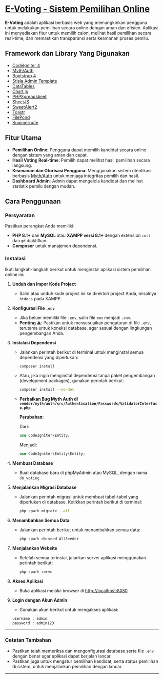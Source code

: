 # **[E-Voting - Sistem Pemilihan Online](https://github.com/rafsanza-hub/voting-system/)**



**E-Voting** adalah aplikasi berbasis web yang memungkinkan pengguna untuk melakukan pemilihan secara online dengan aman dan efisien. Aplikasi ini menyediakan fitur untuk memilih calon, melihat hasil pemilihan secara real-time, dan memastikan transparansi serta keamanan proses pemilu.

## Framework dan Library Yang Digunakan
- [CodeIgniter 4](https://codeigniter.com/)
- [Myth/Auth](https://github.com/lonnieezell/myth-auth)
- [Bootstrap 4](https://getbootstrap.com/)
- [Stisla Admin Template](https://github.com/stisla/stisla)
- [DataTables](https://datatables.net/)
- [Chart.js](https://www.chartjs.org/)
- [PHPSpreadsheet](https://github.com/PHPOffice/PhpSpreadsheet)
- [SheetJS](https://sheetjs.com/)
- [SweetAlert2](https://sweetalert2.github.io/)
- [Toastr](https://codeseven.github.io/toastr/)
- [FilePond](https://pqina.nl/filepond/)
- [Summernote](https://summernote.org/)

## Fitur Utama
- **Pemilihan Online**: Pengguna dapat memilih kandidat secara online dengan sistem yang aman dan cepat.
- **Hasil Voting Real-time**: Pemilih dapat melihat hasil pemilihan secara langsung.
- **Keamanan dan Otorisasi Pengguna**: Menggunakan sistem otentikasi berbasis [Myth/Auth](https://github.com/lonnieezell/myth-auth) untuk menjaga integritas pemilih dan hasil.
- **Dashboard Admin**: Admin dapat mengelola kandidat dan melihat statistik pemilu dengan mudah.

## Cara Penggunaan

### Persyaratan
Pastikan perangkat Anda memiliki:
- **PHP 8.1+** dan **MySQL** atau **XAMPP versi 8.1+** dengan extension `intl` dan `gd` diaktifkan.
- **Composer** untuk manajemen dependensi.

### Instalasi

Ikuti langkah-langkah berikut untuk menginstal aplikasi sistem pemilihan online ini:

1. **Unduh dan Impor Kode Project**
   - Salin atau unduh kode project ini ke direktori project Anda, misalnya `htdocs` pada XAMPP.

2. **Konfigurasi File `.env`**
   - Jika belum memiliki file `.env`, salin file `env` menjadi `.env`.
   - **Penting ⚠️**: Pastikan untuk menyesuaikan pengaturan di file `.env`, terutama untuk koneksi database, agar sesuai dengan lingkungan pengembangan Anda.

3. **Instalasi Dependensi**
   - Jalankan perintah berikut di terminal untuk menginstal semua dependensi yang diperlukan:

     ```bash
     composer install
     ```
   - Atau, jika ingin menginstal dependensi tanpa paket pengembangan (development packages), gunakan perintah berikut:

     ```bash
     composer install --no-dev
     ```

   -  **Perbaikan Bug Myth Auth di `vendor/myth/auth/src/Authentication/Passwords/ValidatorInterface.php`**

      **Perubahan:**

      Dari:
      ```php
      use CodeIgniter\Entity;
      ```
      Menjadi:
      ```php
      use CodeIgniter\Entity\Entity;
      ```

4. **Membuat Database**
   - Buat database baru di phpMyAdmin atau MySQL, dengan nama `db_voting`.

5. **Menjalankan Migrasi Database**
   - Jalankan perintah migrasi untuk membuat tabel-tabel yang diperlukan di database. Ketikkan perintah berikut di terminal:

     ```bash
     php spark migrate --all
     ```

6. **Menambahkan Semua Data**
   - Jalankan perintah berikut untuk menambahkan semua data:

     ```bash
     php spark db:seed AllSeeder
     ```

7. **Menjalankan Website**
   - Setelah semua terinstal, jalankan server aplikasi menggunakan perintah berikut:

     ```bash
     php spark serve
     ```

8. **Akses Aplikasi**
   - Buka aplikasi melalui browser di [http://localhost:8080](http://localhost:8080).

9. **Login dengan Akun Admin**
    - Gunakan akun berikut untuk mengakses aplikasi:

     ```txt
     username : admin
     password : admin123
     ```

---

### Catatan Tambahan

- Pastikan telah memeriksa dan mengonfigurasi database serta file `.env` dengan benar agar aplikasi dapat berjalan lancar.
- Pastikan juga untuk mengatur pemilihan kandidat, serta status pemilihan di sistem, untuk menjalankan pemilihan dengan lancar.

---
